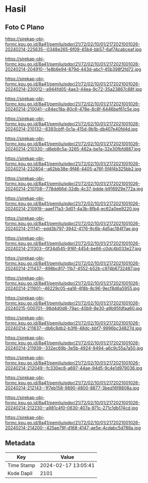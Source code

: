 # Hasil

## Foto C Plano

https://sirekap-obj-formc.kpu.go.id/8a41/pemilu/pdpr/21/72/02/10/01/2172021001026-20240214-225635--0348e265-6f09-45b4-bb57-6af74cabceaf.jpg

https://sirekap-obj-formc.kpu.go.id/8a41/pemilu/pdpr/21/72/02/10/01/2172021001026-20240214-204910--1e8b6e94-879d-443d-abc1-45b398f2fd72.jpg

https://sirekap-obj-formc.kpu.go.id/8a41/pemilu/pdpr/21/72/02/10/01/2172021001026-20240214-230012--a944fd05-4ae3-44ea-9c72-35a23867c88f.jpg

https://sirekap-obj-formc.kpu.go.id/8a41/pemilu/pdpr/21/72/02/10/01/2172021001026-20240214-210041--c84ec18a-80c6-478e-8c8f-6446bef61c5e.jpg

https://sirekap-obj-formc.kpu.go.id/8a41/pemilu/pdpr/21/72/02/10/01/2172021001026-20240214-210132--6393cbff-0c1a-415d-9b1b-db407e40fd4d.jpg

https://sirekap-obj-formc.kpu.go.id/8a41/pemilu/pdpr/21/72/02/10/01/2172021001026-20240214-210330--d8eb9c5a-3265-462a-be1a-32e30fbfd887.jpg

https://sirekap-obj-formc.kpu.go.id/8a41/pemilu/pdpr/21/72/02/10/01/2172021001026-20240214-232804--a62bb38e-9f46-4405-a76f-5f4f4b325bb2.jpg

https://sirekap-obj-formc.kpu.go.id/8a41/pemilu/pdpr/21/72/02/10/01/2172021001026-20240214-210708--778dd66d-32db-4c37-bdde-b916929e772a.jpg

https://sirekap-obj-formc.kpu.go.id/8a41/pemilu/pdpr/21/72/02/10/01/2172021001026-20240214-210919--aaef71a3-3d01-4a3b-8fb4-ec62a0ee9220.jpg

https://sirekap-obj-formc.kpu.go.id/8a41/pemilu/pdpr/21/72/02/10/01/2172021001026-20240214-211141--edd3b797-3942-4176-9c6b-4d5ac184f7ae.jpg

https://sirekap-obj-formc.kpu.go.id/8a41/pemilu/pdpr/21/72/02/10/01/2172021001026-20240214-211303--0f34d545-916f-4454-be66-c0dc4b033e27.jpg

https://sirekap-obj-formc.kpu.go.id/8a41/pemilu/pdpr/21/72/02/10/01/2172021001026-20240214-211437--898bc817-11b7-4552-b52b-c974b6732487.jpg

https://sirekap-obj-formc.kpu.go.id/8a41/pemilu/pdpr/21/72/02/10/01/2172021001026-20240214-211601--46229c05-ea16-4f8b-8c96-9ecf8d6a5955.jpg

https://sirekap-obj-formc.kpu.go.id/8a41/pemilu/pdpr/21/72/02/10/01/2172021001026-20240215-000701--98d4d0d8-79ac-40b9-8e30-a9b95fdfaa60.jpg

https://sirekap-obj-formc.kpu.go.id/8a41/pemilu/pdpr/21/72/02/10/01/2172021001026-20240214-211837--db6c8db2-b3f6-48dc-bbf7-9996bc34827d.jpg

https://sirekap-obj-formc.kpu.go.id/8a41/pemilu/pdpr/21/72/02/10/01/2172021001026-20240214-211939--332ec69b-3e5b-4924-9494-a6c9c55a7a50.jpg

https://sirekap-obj-formc.kpu.go.id/8a41/pemilu/pdpr/21/72/02/10/01/2172021001026-20240214-212049--fc330ec8-a697-44ae-94d5-9c4e1d979036.jpg

https://sirekap-obj-formc.kpu.go.id/8a41/pemilu/pdpr/21/72/02/10/01/2172021001026-20240214-212143--1f7eb158-9890-4800-8877-3bed16f8808a.jpg

https://sirekap-obj-formc.kpu.go.id/8a41/pemilu/pdpr/21/72/02/10/01/2172021001026-20240214-212230--a981c4f0-0630-407a-971c-271c1db174cd.jpg

https://sirekap-obj-formc.kpu.go.id/8a41/pemilu/pdpr/21/72/02/10/01/2172021001026-20240214-214200--425ae79f-d168-4147-ae5e-4cdabc5d788a.jpg


## Metadata

| Key        | Value               |
| ---------- | ------------------- |
| Time Stamp | 2024-02-17 13:05:41 |
| Kode Dapil | 2101                |



